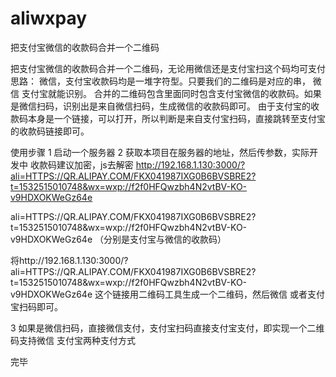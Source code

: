 # aliwxpay
把支付宝微信的收款码合并一个二维码

把支付宝微信的收款码合并一个二维码，无论用微信还是支付宝扫这个码均可支付
思路： 微信，支付宝收款码均是一堆字符型。只要我们的二维码是对应的串， 微信 支付宝就能识别。
合并的二维码包含里面同时包含支付宝微信的收款码。如果是微信扫码，识别出是来自微信扫码，生成微信的收款码即可。
由于支付宝的收款码本身是一个链接，可以打开，所以判断是来自支付宝扫码，直接跳转至支付宝的收款码链接即可。

使用步骤 
1 启动一个服务器
2 获取本项目在服务器的地址，然后传参数，实际开发中 收款码建议加密，js去解密
http://192.168.1.130:3000/?ali=HTTPS://QR.ALIPAY.COM/FKX041987IXG0B6BVSBRE2?t=1532515010748&wx=wxp://f2f0HFQwzbh4N2vtBV-KO-v9HDXOKWeGz64e

ali=HTTPS://QR.ALIPAY.COM/FKX041987IXG0B6BVSBRE2?t=1532515010748&wx=wxp://f2f0HFQwzbh4N2vtBV-KO-v9HDXOKWeGz64e （分别是支付宝与微信的收款码）


将http://192.168.1.130:3000/?ali=HTTPS://QR.ALIPAY.COM/FKX041987IXG0B6BVSBRE2?t=1532515010748&wx=wxp://f2f0HFQwzbh4N2vtBV-KO-v9HDXOKWeGz64e
这个链接用二维码工具生成一个二维码，然后微信 或者支付宝扫码即可。

3 如果是微信扫码，直接微信支付，支付宝扫码直接支付宝支付，即实现一个二维码支持微信 支付宝两种支付方式

完毕
